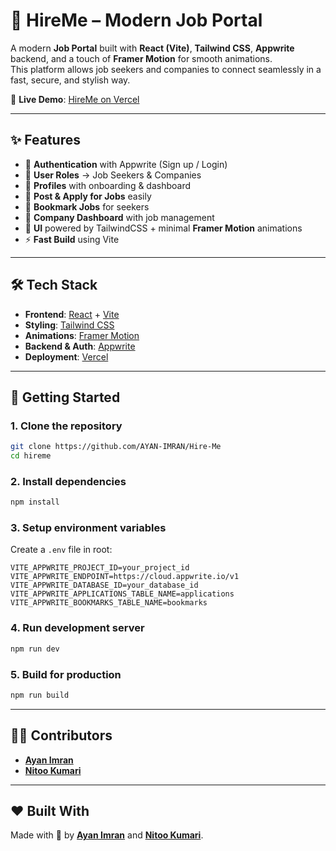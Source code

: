# 🚀 HireMe – Modern Job Portal  

A modern **Job Portal** built with **React (Vite)**, **Tailwind CSS**, **Appwrite** backend, and a touch of **Framer Motion** for smooth animations.  
This platform allows job seekers and companies to connect seamlessly in a fast, secure, and stylish way.  

🔗 **Live Demo**: [HireMe on Vercel](https://hire-me-mauve-one.vercel.app)  

---

## ✨ Features  

- 🔑 **Authentication** with Appwrite (Sign up / Login)  
- 👤 **User Roles** → Job Seekers & Companies  
- 📄 **Profiles** with onboarding & dashboard  
- 💼 **Post & Apply for Jobs** easily  
- 🔖 **Bookmark Jobs** for seekers  
- 🏢 **Company Dashboard** with job management  
- 🎨 **UI** powered by TailwindCSS + minimal **Framer Motion** animations  
- ⚡ **Fast Build** using Vite  

---

## 🛠️ Tech Stack  

- **Frontend**: [React](https://react.dev/) + [Vite](https://vitejs.dev/)  
- **Styling**: [Tailwind CSS](https://tailwindcss.com/)  
- **Animations**: [Framer Motion](https://motion.dev/)  
- **Backend & Auth**: [Appwrite](https://appwrite.io/)  
- **Deployment**: [Vercel](https://vercel.com/)  

---

## 🚀 Getting Started  

### 1. Clone the repository  
```bash
git clone https://github.com/AYAN-IMRAN/Hire-Me
cd hireme
````

### 2. Install dependencies

```bash
npm install
```

### 3. Setup environment variables

Create a `.env` file in root:

```env
VITE_APPWRITE_PROJECT_ID=your_project_id
VITE_APPWRITE_ENDPOINT=https://cloud.appwrite.io/v1
VITE_APPWRITE_DATABASE_ID=your_database_id
VITE_APPWRITE_APPLICATIONS_TABLE_NAME=applications
VITE_APPWRITE_BOOKMARKS_TABLE_NAME=bookmarks
```

### 4. Run development server

```bash
npm run dev
```

### 5. Build for production

```bash
npm run build
```

---

## 👨‍💻 Contributors

* [**Ayan Imran**](https://github.com/AYAN-IMRAN) 
* [**Nitoo Kumari**](https://github.com/nitoo124)

---


## ❤️ Built With

Made with 💙 by [**Ayan Imran**](https://github.com/AYAN-IMRAN) and [**Nitoo Kumari**](https://github.com/nitoo124).

